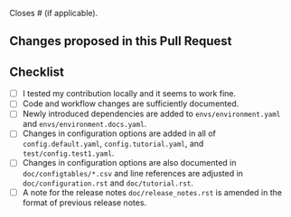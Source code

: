 Closes # (if applicable).

## Changes proposed in this Pull Request


## Checklist

- [ ] I tested my contribution locally and it seems to work fine.
- [ ] Code and workflow changes are sufficiently documented.
- [ ] Newly introduced dependencies are added to `envs/environment.yaml` and `envs/environment.docs.yaml`.
- [ ] Changes in configuration options are added in all of `config.default.yaml`, `config.tutorial.yaml`, and `test/config.test1.yaml`.
- [ ] Changes in configuration options are also documented in `doc/configtables/*.csv` and line references are adjusted in `doc/configuration.rst` and `doc/tutorial.rst`.
- [ ] A note for the release notes `doc/release_notes.rst` is amended in the format of previous release notes.
